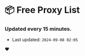 # :package: Free Proxy List
### Updated every 15 minutes.

- Last updated: `2024-09-08 02:05`

:heart:

